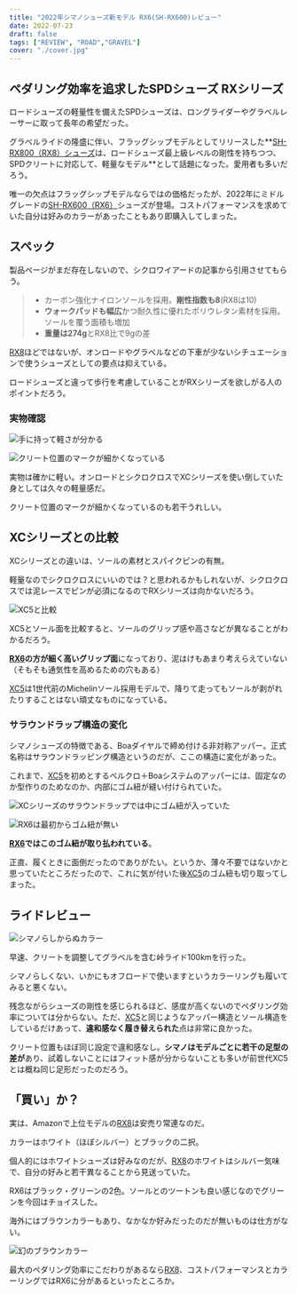 ```yaml
---
title: "2022年シマノシューズ新モデル RX6(SH-RX600)レビュー"
date: 2022-07-23
draft: false
tags: ["REVIEW", "ROAD","GRAVEL"]
cover: "./cover.jpg"
---
```


## ペダリング効率を追求したSPDシューズ RXシリーズ

ロードシューズの軽量性を備えたSPDシューズは、ロングライダーやグラベルレーサーに取って長年の希望だった。

グラベルライドの隆盛に伴い、フラッグシップモデルとしてリリースした**[SH-RX800（RX8）シューズ](https://amzn.to/3BbdH8x)は、ロードシューズ最上級レベルの剛性を持ちつつ、SPDクリートに対応して、軽量なモデル**として話題になった。愛用者も多いだろう。

唯一の欠点はフラッグシップモデルならではの価格だったが、2022年にミドルグレードの[SH-RX600（RX6）](https://ck.jp.ap.valuecommerce.com/servlet/referral?sid=3171302&pid=887657037&vc_url=https%3A%2F%2Fpaypaymall.yahoo.co.jp%2Fstore%2Fkt-gigaweb%2Fitem%2F299-smn-sh-rx600%2F)シューズが登場。コストパフォーマンスを求めていた自分は好みのカラーがあったこともあり即購入してしまった。

<LinkBox url="https://paypaymall.yahoo.co.jp/store/kt-gigaweb/item/299-smn-sh-rx600/" isAmazonLink linkurl="https://ck.jp.ap.valuecommerce.com/servlet/referral?sid=3171302&pid=887657037&vc_url=https%3A%2F%2Fpaypaymall.yahoo.co.jp%2Fstore%2Fkt-gigaweb%2Fitem%2F299-smn-sh-rx600%2F" />

## スペック

<LinkBox url="https://www.cyclowired.jp/news/node/372229" />

製品ページがまだ存在しないので、シクロワイアードの記事から引用させてもらう。

> - カーボン強化ナイロンソールを採用。**剛性指数も8**(RX8は10)
> - **ウォークパッドも幅広**かつ耐久性に優れたポリウレタン素材を採用。ソールを覆う面積も増加
> - **重量は274g**とRX8比で9gの差

[RX8](https://amzn.to/3BbdH8x)ほどではないが、オンロードやグラベルなどの下車が少ないシチュエーションで使うシューズとしての要点は抑えている。

ロードシューズと違って歩行を考慮していることがRXシリーズを欲しがる人のポイントだろう。

### 実物確認

![手に持って軽さが分かる](./soal.jpg)

![クリート位置のマークが細かくなっている](./mark.jpg)

実物は確かに軽い。オンロードとシクロクロスでXCシリーズを使い倒していた身としては久々の軽量感だ。

クリート位置のマークが細かくなっているのも若干うれしい。

## XCシリーズとの比較

XCシリーズとの違いは、ソールの素材とスパイクピンの有無。

軽量なのでシクロクロスにいいのでは？と思われるかもしれないが、シクロクロスでは泥レースでピンが必須になるのでRXシリーズは向かないだろう。

![XC5と比較](./compare_soal.jpg)

XC5とソール面を比較すると、ソールのグリップ感や高さなどが異なることがわかるだろう。

**[RX6](https://ck.jp.ap.valuecommerce.com/servlet/referral?sid=3171302&pid=887657037&vc_url=https%3A%2F%2Fpaypaymall.yahoo.co.jp%2Fstore%2Fkt-gigaweb%2Fitem%2F299-smn-sh-rx600%2F)の方が細く高いグリップ面**になっており、泥はけもあまり考えらえていない（そもそも通気性を高めるための穴もある）

[XC5](https://amzn.to/3omr7Hl)は1世代前のMichelinソール採用モデルで、降りて走ってもソールが剥がれたりすることはない頑丈なものになっている。

### サラウンドラップ構造の変化

シマノシューズの特徴である、Boaダイヤルで締め付ける非対称アッパー。正式名称はサラウンドラッピング構造というのだが、ここの構造に変化があった。

これまで、[XC5](https://amzn.to/3omr7Hl)を初めとするベルクロ＋Boaシステムのアッパーには、固定なのか型作りのためなのか、内部にゴム紐が縫い付けられていた。

![XCシリーズのサラウンドラップでは中にゴム紐が入っていた](./compare2.jpg)

![RX6は最初からゴム紐が無い](./compare1.jpg)

**[RX6](https://ck.jp.ap.valuecommerce.com/servlet/referral?sid=3171302&pid=887657037&vc_url=https%3A%2F%2Fpaypaymall.yahoo.co.jp%2Fstore%2Fkt-gigaweb%2Fitem%2F299-smn-sh-rx600%2F)ではこのゴム紐が取り払われている**。

正直、履くときに面倒だったのでありがたい。というか、薄々不要ではないかと思っていたところだったので、これに気が付いた後[XC5](https://amzn.to/3omr7Hl)のゴム紐も切り取ってしまった。

## ライドレビュー

![シマノらしからぬカラー](./ride.jpg)

早速、クリートを調整してグラベルを含む峠ライド100kmを行った。

シマノらしくない、いかにもオフロードで使いますというカラーリングも履いてみると悪くない。

残念ながらシューズの剛性を感じられるほど、感度が高くないのでペダリング効率については分からない。ただ、[XC5](https://amzn.to/3omr7Hl)と同じようなアッパー構造とソール構造をしているだけあって、**違和感なく履き替えられた**点は非常に良かった。

クリート位置もほぼ同じ設定で違和感なし。**シマノはモデルごとに若干の足型の差が**あり、試着しないことにはフィット感が分からないことも多いが前世代XC5とは概ね同じ足形だったのだろう。

## 「買い」か？

実は、Amazonで上位モデルの[RX8](https://amzn.to/3BbdH8x)は安売り常連なのだ。

<LinkBox url="https://www.amazon.co.jp/dp/B07XXDMWVG/" isAmazonLink />

カラーはホワイト（ほぼシルバー）とブラックの二択。

個人的にはホワイトシューズは好みなのだが、[RX8](https://amzn.to/3BbdH8x)のホワイトはシルバー気味で、自分の好みと若干異なることから見送っていた。

RX6はブラック・グリーンの2色。ソールとのツートンも良い感じなのでグリーンを今回はチョイスした。

海外にはブラウンカラーもあり、なかなか好みだったのだが無いものは仕方がない。

![幻のブラウンカラー](./brown.jpg)

最大のペダリング効率にこだわりがあるなら[RX8](https://amzn.to/3BbdH8x)、コストパフォーマンスとカラーリングではRX6に分があるといったところか。

<LinkBox url="https://paypaymall.yahoo.co.jp/store/kt-gigaweb/item/299-smn-sh-rx600/" isAmazonLink linkurl="https://ck.jp.ap.valuecommerce.com/servlet/referral?sid=3171302&pid=887657037&vc_url=https%3A%2F%2Fpaypaymall.yahoo.co.jp%2Fstore%2Fkt-gigaweb%2Fitem%2F299-smn-sh-rx600%2F" />
